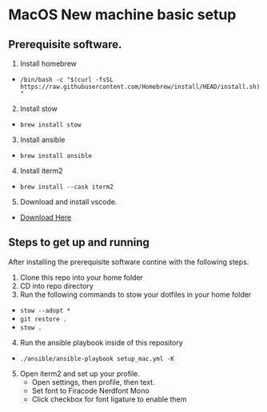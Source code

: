 # MacOS New machine basic setup

## Prerequisite software. 

1. Install homebrew
- `/bin/bash -c "$(curl -fsSL https://raw.githubusercontent.com/Homebrew/install/HEAD/install.sh)"`
2. Install stow
- `brew install stow`
3. Install ansible
- `brew install ansible`
4. Install iterm2
- `brew install --cask iterm2`
5. Download and install vscode. 
- [Download Here](https://www.genome.gov/)

## Steps to get up and running
After installing the prerequisite software contine with the following steps. 
1. Clone this repo into your home folder
2. CD into repo directory
3. Run the following commands to stow your dotfiles in your home folder
 - `stow --adopt *`
 - `git restore .`
 - `stow .`
4. Run the ansible playbook inside of this repository
- `./ansible/ansible-playbook setup_mac.yml -K`
5. Open iterm2 and set up your profile. 
    - Open settings, then profile, then text.
    - Set font to Firacode Nerdfont Mono
    - Click checkbox for font ligature to enable them
